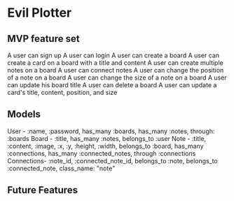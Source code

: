 # Evil Plotter

## MVP feature set
A user can sign up
A user can login
A user can create a board
A user can create a card on a board with a title and content
A user can create multiple notes on a board
A user can connect notes
A user can change the position of a note on a board
A user can change the size of a note on a board
A user can update his board title
A user can delete a board
A user can update a card's title, content, position, and size

## Models
User - :name, :password, has_many :boards, has_many :notes, through: :boards
Board - :title, has_many :notes, belongs_to :user
Note - :title, :content, :image, :x, :y, :height, :width, belongs_to :board, has_many :connections, has_many :connected_notes, through :connections
Connections- :note_id, :connected_note_id, belongs_to :note, belongs_to :connected_note, class_name: "note"



## Future Features
